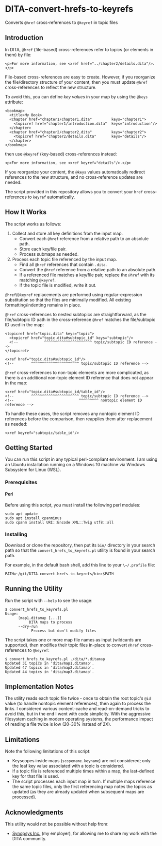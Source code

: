 # DITA-convert-hrefs-to-keyrefs

Converts `@href` cross-references to `@keyref` in topic files

## Introduction

In DITA, `@href` (file-based) cross-references refer to topics (or elements in them) by file:

```
<p>For more information, see <xref href="../chapter2/details.dita"/>.</p>
```

File-based cross-references are easy to create. However, if you reorganize the file/directory structure of your content, then you must update `@href` cross-references to reflect the new structure.

To avoid this, you can define _key values_ in your map by using the `@keys` attribute:

```
<bookmap>
  <title>My Book>
  <chapter href="chapter1/chapter1.dita"         keys="chapter1">
    <topicref href="chapter1/introduction.dita"  keys="introduction"/>
  </chapter>
  <chapter href="chapter2/chapter2.dita"         keys="chapter2">
    <topicref href="chapter2/details.dita"       keys="details"/>
  </chapter>
</bookmap>
```

then use `@keyref` (key-based) cross-references instead:

```
<p>For more information, see <xref keyref="details"/>.</p>
```

If you reorganize your content, the `@keys` values automatically redirect references to the new structure, and no cross-reference updates are needed.

The script provided in this repository allows you to convert your `href` cross-references to `keyref` automatically.

## How It Works

The script works as follows:

1. Collect and store all key definitions from the input map.
   * Convert each `@href` reference from a relative path to an absolute path.
   * Store each key/file pair.
   * Process submaps as needed.
2. Process each topic file referenced by the input map.
   * Find all `@href` references that contain `.dita`.
   * Convert the `@href` reference from a relative path to an absolute path.
   * If a referenced file matches a key/file pair, replace the `@href` with its matching `@keyref`.
   * If the topic file is modified, write it out.

`@href`/`@keyref` replacements are performed using regular-expression substitution so that the files are minimally modified. All existing formatting/indenting remains in place.

`@href` cross-references to nested subtopics are straightforward, as the file/subtopic ID path in the cross-reference `@href` matches the file/subtopic ID used in the map:

```
<topicref href="topic.dita" keys="topic">
  <topicref href="topic.dita#subtopic_id" keys="subtopic"/>
  <!--            ^^^^^^^^^^^^^^^^^^^^^^ topic/subtopic ID reference -->
</topicref>
```

```
<xref href="topic.dita#subtopic_id"/>
<!--        ^^^^^^^^^^^^^^^^^^^^^^ topic/subtopic ID reference -->
```

`@href` cross-references to non-topic elements are more complicated, as there is an additional non-topic element ID reference that does not appear in the map:

```
<xref href="topic.dita#subtopic_id/table_id"/>
<!--        ^^^^^^^^^^^^^^^^^^^^^^ topic/subtopic ID reference -->
<!--                              ^^^^^^^^^ nontopic element ID reference -->
```

To handle these cases, the script removes any nontopic element ID references before the comparison, then reapplies them after replacement as needed:

```
<xref keyref="subtopic/table_id"/>
```

## Getting Started

You can run this script in any typical perl-compliant environment. I am using an Ubuntu installation running on a Windows 10 machine via Windows Subsystem for Linux (WSL).

### Prerequisites

#### Perl

Before using this script, you must install the following perl modules:

```
sudo apt update
sudo apt install cpanminus
sudo cpanm install URI::Encode XML::Twig utf8::all
```

### Installing

Download or clone the repository, then put its `bin/` directory in your search path so that the `convert_hrefs_to_keyrefs.pl` utility is found in your search path.

For example, in the default bash shell, add this line to your `\~/.profile` file:

```
PATH=~/git/DITA-convert-hrefs-to-keyrefs/bin:$PATH
```

## Running the Utility

Run the script with `--help` to see the usage:

```
$ convert_hrefs_to_keyrefs.pl
Usage:
      [map1.ditamap [...]]
           DITA maps to process
      --dry-run
            Process but don't modify files
```

The script takes one or more map file names as input (wildcards are supported), then modifies their topic files in-place to convert `@href` cross-references to `@keyref`:

```
$ convert_hrefs_to_keyrefs.pl ./dita/*.ditamap
Updated 31 topics in 'dita/map1.ditamap'.
Updated 47 topics in 'dita/map2.ditamap'.
Updated 44 topics in 'dita/map3.ditamap'.
```

## Implementation Notes

The utility reads each topic file twice - once to obtain the root topic's `@id` value (to handle nontopic element references), then again to process the links. I considered various content-cache and read-on-demand tricks to avoid this, but in the end I went with code simplicity. With the aggressive filesystem caching in modern operating systems, the performance impact of reading a file twice is low (20-30% instead of 2X).

## Limitations

Note the following limitations of this script:

* Keyscopes inside maps (`scopename.keyname`) are not considered; only the leaf key value associated with a topic is considered.
* If a topic file is referenced multiple times within a map, the last-defined key for that file is used.
* The script processes each input map in turn. If multiple maps reference the same topic files, only the first referencing map notes the topics as updated (as they are already updated when subsequent maps are processed).

## Acknowledgments

This utility would not be possible without help from:

* [Synopsys Inc.](https://www.synopsys.com/) (my employer), for allowing me to share my work with the DITA community.
